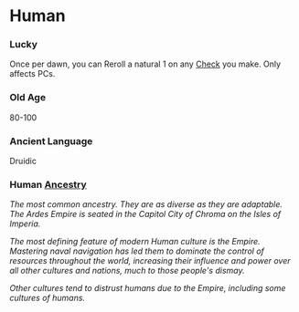 # Human
### Lucky
Once per dawn, you can Reroll a natural 1 on any [Check](../../Game%20Procedures/Check.md) you make. Only affects PCs.
### Old Age
80-100
### Ancient Language
Druidic

### Human [Ancestry](Ancestry.md)
*The most common ancestry. They are as diverse as they are adaptable. The Ardes Empire is seated in the Capitol City of Chroma on the Isles of Imperia.*

*The most defining feature of modern Human culture is the Empire. Mastering naval navigation has led them to dominate the control of resources throughout the world, increasing their influence and power over all other cultures and nations, much to those people's dismay.* 

*Other cultures tend to distrust humans due to the Empire, including some cultures of humans.*
